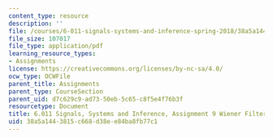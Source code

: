 ```yaml
---
content_type: resource
description: ''
file: /courses/6-011-signals-systems-and-inference-spring-2018/38a5a1443815c668d38ee84ba8fb77c1_MIT6_011S18ps9.pdf
file_size: 107017
file_type: application/pdf
learning_resource_types:
- Assignments
license: https://creativecommons.org/licenses/by-nc-sa/4.0/
ocw_type: OCWFile
parent_title: Assignments
parent_type: CourseSection
parent_uid: d7c629c9-ad73-50eb-5c65-c8f5e4f76b3f
resourcetype: Document
title: 6.011 Signals, Systems and Inference, Assignment 9 Wiener Filtering
uid: 38a5a144-3815-c668-d38e-e84ba8fb77c1
---
```

